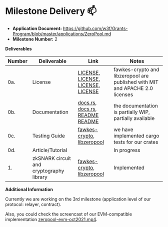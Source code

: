 # Milestone Delivery :mailbox:


- **Application Document:** https://github.com/w3f/Grants-Program/blob/master/applications/ZeroPool.md
- **Milestone Number:** 2


**Deliverables**

| Number | Deliverable | Link | Notes |
| ------ | ----------- | ---- |----------------- |
| 0a. | License |[LICENSE](https://github.com/zeropoolnetwork/fawkes-crypto/blob/190c1541de416ca4b634a54b555cd3f23f3a20e5/LICENSE-APACHE), [LICENSE](https://github.com/zeropoolnetwork/fawkes-crypto/blob/190c1541de416ca4b634a54b555cd3f23f3a20e5/LICENSE-MIT), [LICENSE](https://github.com/zeropoolnetwork/libzeropool/blob/beae8527536bd03a22e4d110de10079d096f9b55/LICENSE-APACHE), [LICENSE](https://github.com/zeropoolnetwork/fawkes-crypto/blob/190c1541de416ca4b634a54b555cd3f23f3a20e5/LICENSE-MIT)| fawkes-crypto and libzeropool are published with MIT and APACHE 2.0 licenses|
| 0b.  | Documentation | [docs.rs](https://docs.rs/libzeropool/0.5.2/libzeropool/), [docs.rs](https://docs.rs/fawkes-crypto/4.3.0/fawkes_crypto/), [README](https://github.com/zeropoolnetwork/libzeropool/blob/beae8527536bd03a22e4d110de10079d096f9b55/README.md) [README](https://github.com/zeropoolnetwork/fawkes-crypto/blob/190c1541de416ca4b634a54b555cd3f23f3a20e5/README.md) | the documentation is partially WIP, partially available |
| 0c. | Testing Guide |[fawkes-crypto](https://github.com/zeropoolnetwork/fawkes-crypto), [libzeropool](https://github.com/zeropoolnetwork/libzeropool)| we have implemented cargo tests for our crates |
| 0d. | Article/Tutorial | | In progress |
| 1. | zkSNARK circuit and cryptography library |  [fawkes-crypto](https://github.com/zeropoolnetwork/fawkes-crypto), [libzeropool](https://github.com/zeropoolnetwork/libzeropool) | Implemented |


**Additional Information**

Currently we are working on the 3rd milestone (application level of our protocol: relayer, contract). 

Also, you could check the screencast of our EVM-compatible implementation [zeropool-evm-oct2021.mp4](https://mega.nz/file/sZohEaBI#U2jKFgIopw3_bX1nEAhTCBLPkFUZiCKpxFvfo9EXaLA).
